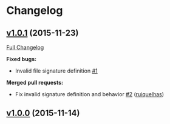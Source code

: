 # Changelog

## [v1.0.1](https://github.com/ruiquelhas/magik/tree/v1.0.1) (2015-11-23)
[Full Changelog](https://github.com/ruiquelhas/magik/compare/v1.0.0...v1.0.1)

**Fixed bugs:**

- Invalid file signature definition [\#1](https://github.com/ruiquelhas/magik/issues/1)

**Merged pull requests:**

- Fix invalid signature definition and behavior [\#2](https://github.com/ruiquelhas/magik/pull/2) ([ruiquelhas](https://github.com/ruiquelhas))

## [v1.0.0](https://github.com/ruiquelhas/magik/tree/v1.0.0) (2015-11-14)

